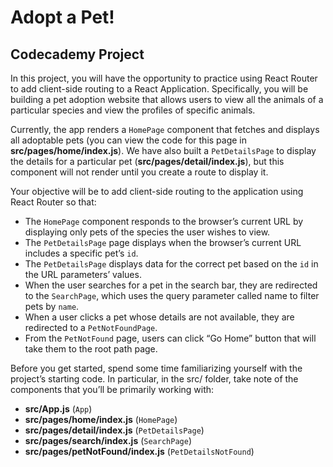 # Adopt a Pet!

## Codecademy Project

In this project, you will have the opportunity to practice using React Router to add client-side routing to a React Application. Specifically, you will be building a pet adoption website that allows users to view all the animals of a particular species and view the profiles of specific animals.

Currently, the app renders a <code>HomePage</code> component that fetches and displays all adoptable pets (you can view the code for this page in **src/pages/home/index.js**). We have also built a <code>PetDetailsPage</code> to display the details for a particular pet (**src/pages/detail/index.js**), but this component will not render until you create a route to display it.

Your objective will be to add client-side routing to the application using React Router so that:

- The <code>HomePage</code> component responds to the browser’s current URL by displaying only pets of the species the user wishes to view.
- The <code>PetDetailsPage</code> page displays when the browser’s current URL includes a specific pet’s <code>id</code>.
- The <code>PetDetailsPage</code> displays data for the correct pet based on the <code>id</code> in the URL parameters’ values.
- When the user searches for a pet in the search bar, they are redirected to the <code>SearchPage</code>, which uses the query parameter called name to filter pets by <code>name</code>.
- When a user clicks a pet whose details are not available, they are redirected to a <code>PetNotFoundPage</code>.
- From the <code>PetNotFound</code> page, users can click “Go Home” button that will take them to the root path page.

Before you get started, spend some time familiarizing yourself with the project’s starting code. In particular, in the src/ folder, take note of the components that you’ll be primarily working with:

- **src/App.js** (<code>App</code>)
- **src/pages/home/index.js** (<code>HomePage</code>)
- **src/pages/detail/index.js** (<code>PetDetailsPage</code>)
- **src/pages/search/index.js** (<code>SearchPage</code>)
- **src/pages/petNotFound/index.js** (<code>PetDetailsNotFound</code>)